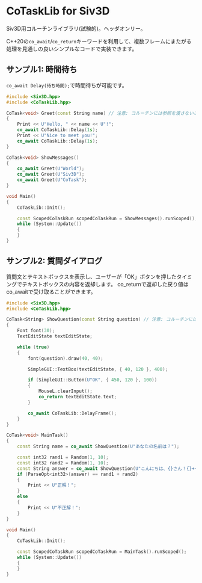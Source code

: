 # CoTaskLib for Siv3D

Siv3D用コルーチンライブラリ(試験的)。ヘッダオンリー。

C++20の`co_await`/`co_return`キーワードを利用して、複数フレームにまたがる処理を見通しの良いシンプルなコードで実装できます。

## サンプル1: 時間待ち

`co_await Delay(待ち時間);`で時間待ちが可能です。

```cpp
#include <Siv3D.hpp>
#include <CoTaskLib.hpp>

CoTask<void> Greet(const String name) // 注意: コルーチンには参照を渡さないこと
{
	Print << U"Hello, " << name << U"!";
	co_await CoTaskLib::Delay(1s);
	Print << U"Nice to meet you!";
	co_await CoTaskLib::Delay(1s);
}

CoTask<void> ShowMessages()
{
	co_await Greet(U"World");
	co_await Greet(U"Siv3D");
	co_await Greet(U"CoTask");
}

void Main()
{
	CoTaskLib::Init();

	const ScopedCoTaskRun scopedCoTaskRun = ShowMessages().runScoped();
	while (System::Update())
	{
	}
}
```

## サンプル2: 質問ダイアログ

質問文とテキストボックスを表示し、ユーザーが「OK」ボタンを押したタイミングでテキストボックスの内容を返却します。
co_returnで返却した戻り値はco_awaitで受け取ることができます。

```cpp
#include <Siv3D.hpp>
#include <CoTaskLib.hpp>

CoTask<String> ShowQuestion(const String question) // 注意: コルーチンには参照を渡さないこと
{
	Font font(30);
	TextEditState textEditState;

	while (true)
	{
		font(question).draw(40, 40);

		SimpleGUI::TextBox(textEditState, { 40, 120 }, 400);

		if (SimpleGUI::Button(U"OK", { 450, 120 }, 100))
		{
			MouseL.clearInput();
			co_return textEditState.text;
		}

		co_await CoTaskLib::DelayFrame();
	}
}

CoTask<void> MainTask()
{
	const String name = co_await ShowQuestion(U"あなたの名前は？");

	const int32 rand1 = Random(1, 10);
	const int32 rand2 = Random(1, 10);
	const String answer = co_await ShowQuestion(U"こんにちは、{}さん！{}+{}は何でしょう？"_fmt(name, rand1, rand2));
	if (ParseOpt<int32>(answer) == rand1 + rand2)
	{
		Print << U"正解！";
	}
	else
	{
		Print << U"不正解！";
	}
}

void Main()
{
	CoTaskLib::Init();

	const ScopedCoTaskRun scopedCoTaskRun = MainTask().runScoped();
	while (System::Update())
	{
	}
}
```
